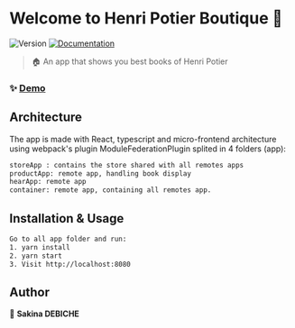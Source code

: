 # Welcome to Henri Potier Boutique 👋
![Version](https://img.shields.io/badge/version-0.0.1-blue.svg?cacheSeconds=2592000)
[![Documentation](https://img.shields.io/badge/documentation-yes-brightgreen.svg)]()

> 🏠 An app that shows you best books of Henri Potier


### ✨ [Demo](http://localhost:8080/)

## Architecture

The app is made with React, typescript and micro-frontend architecture using webpack's plugin ModuleFederationPlugin splited in 4 folders (app):

```sh
storeApp : contains the store shared with all remotes apps
productApp: remote app, handling book display
hearApp: remote app
container: remote app, containing all remotes app.
```

## Installation & Usage

```sh
Go to all app folder and run:
1. yarn install
2. yarn start
3. Visit http://localhost:8080
```

## Author

👤 **Sakina DEBICHE**
